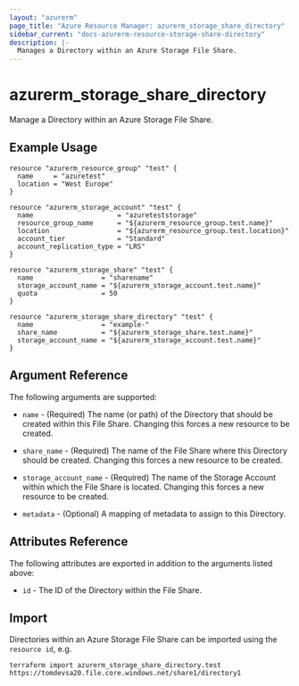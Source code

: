 ```yaml
---
layout: "azurerm"
page_title: "Azure Resource Manager: azurerm_storage_share_directory"
sidebar_current: "docs-azurerm-resource-storage-share-directory"
description: |-
  Manages a Directory within an Azure Storage File Share.
---
```


# azurerm_storage_share_directory

Manage a Directory within an Azure Storage File Share.

## Example Usage

```hcl
resource "azurerm_resource_group" "test" {
  name     = "azuretest"
  location = "West Europe"
}

resource "azurerm_storage_account" "test" {
  name                     = "azureteststorage"
  resource_group_name      = "${azurerm_resource_group.test.name}"
  location                 = "${azurerm_resource_group.test.location}"
  account_tier             = "Standard"
  account_replication_type = "LRS"
}

resource "azurerm_storage_share" "test" {
  name                 = "sharename"
  storage_account_name = "${azurerm_storage_account.test.name}"
  quota                = 50
}

resource "azurerm_storage_share_directory" "test" {
  name                 = "example-"
  share_name           = "${azurerm_storage_share.test.name}"
  storage_account_name = "${azurerm_storage_account.test.name}"
}
```

## Argument Reference

The following arguments are supported:

* `name` - (Required) The name (or path) of the Directory that should be created within this File Share. Changing this forces a new resource to be created.

* `share_name` - (Required) The name of the File Share where this Directory should be created. Changing this forces a new resource to be created.

* `storage_account_name` - (Required) The name of the Storage Account within which the File Share is located. Changing this forces a new resource to be created.

* `metadata` - (Optional) A mapping of metadata to assign to this Directory.

## Attributes Reference

The following attributes are exported in addition to the arguments listed above:

* `id` - The ID of the Directory within the File Share.

## Import

Directories within an Azure Storage File Share can be imported using the `resource id`, e.g.

```shell
terraform import azurerm_storage_share_directory.test https://tomdevsa20.file.core.windows.net/share1/directory1
```
